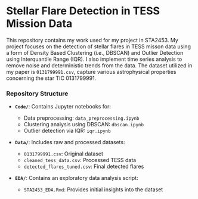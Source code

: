 # Stellar Flare Detection in TESS Mission Data
This repository contains my work used for my project in STA2453. My project focuses on the detection of stellar flares in TESS misson data using a form of Density Based Clustering (i.e., DBSCAN) and Outlier Detection using Interquantile Range (IQR). I also implement time series analysis to remove noise and deterministic trends from the data. The dataset utilized in my paper is `0131799991.csv`, capture various astrophysical properties concerning the star TIC 0131799991. 

### Repository Structure

- **`Code/`**: Contains Jupyter notebooks for:
  - Data preprocessing: `data_preprocessing.ipynb`
  - Clustering analysis using DBSCAN: `dbscan.ipynb`
  - Outlier detection via IQR: `iqr.ipynb`

- **`Data/`**: Includes raw and processed datasets:
  - `0131799991.csv`: Original dataset
  - `cleaned_tess_data.csv`: Processed TESS data
  - `detected_flares_tuned.csv`: Final detected flares

- **`EDA/`**: Contains an exploratory data analysis script:
  - `STA2453_EDA.Rmd`: Provides initial insights into the dataset


